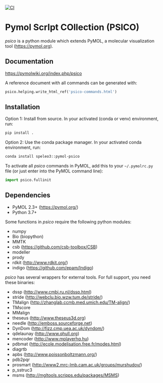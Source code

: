 [![CI](https://github.com/speleo3/pymol-psico/workflows/CI/badge.svg)](https://github.com/speleo3/pymol-psico/actions)

# Pymol ScrIpt COllection (PSICO)

*psico* is a python module which extends PyMOL, a molecular visualization
tool (https://pymol.org).

## Documentation

https://pymolwiki.org/index.php/psico

A reference document with all commands can be generated with:

```python
psico.helping.write_html_ref('psico-commands.html')
```

## Installation

Option 1: Install from source. In your activated (conda or venv) environment, run:

```sh
pip install .
```

Option 2: Use the conda package manager. In your activated conda environment, run:

```sh
conda install speleo3::pymol-psico
```

To activate all *psico* commands in PyMOL, add this to your `~/.pymolrc.py`
file (or just enter into the PyMOL command line):

```python
import psico.fullinit
```

## Dependencies

* PyMOL 2.3+ (https://pymol.org/)
* Python 3.7+

Some functions in *psico* require the following python modules:

* numpy
* Bio (biopython)
* MMTK
* csb (https://github.com/csb-toolbox/CSB)
* modeller
* prody
* rdkit (http://www.rdkit.org/)
* indigo (https://github.com/epam/Indigo)

*psico* has several wrappers for external tools. For full support, you need
these binaries:

* dssp (http://www.cmbi.ru.nl/dssp.html)
* stride (http://webclu.bio.wzw.tum.de/stride/)
* TMalign (http://zhanglab.ccmb.med.umich.edu/TM-align/)
* TMscore
* MMalign
* theseus (http://www.theseus3d.org)
* needle (http://emboss.sourceforge.net)
* DynDom (http://fizz.cmp.uea.ac.uk/dyndom/)
* qdelaunay (http://www.qhull.org)
* mencoder (http://www.mplayerhq.hu)
* pdbmat (http://ecole.modelisation.free.fr/modes.html)
* diagrtb
* apbs (http://www.poissonboltzmann.org/)
* pdb2pqr
* prosmart (http://www2.mrc-lmb.cam.ac.uk/groups/murshudov/)
* p_sstruc3
* msms (http://mgltools.scripps.edu/packages/MSMS)
